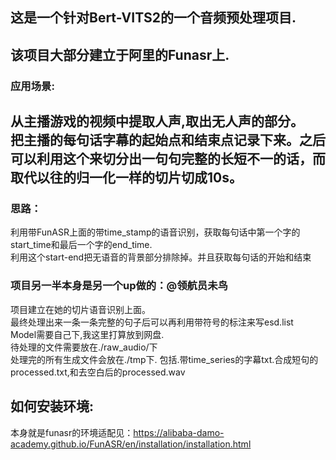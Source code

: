 ## 这是一个针对Bert-VITS2的一个音频预处理项目.

该项目大部分建立于阿里的Funasr上.<br>
---
### 应用场景:<br>
从主播游戏的视频中提取人声,取出无人声的部分。<br>
把主播的每句话字幕的起始点和结束点记录下来。之后可以利用这个来切分出一句句完整的长短不一的话，而取代以往的归一化一样的切片切成10s。<br>
---
### 思路：<br>
利用带FunASR上面的带time_stamp的语音识别，获取每句话中第一个字的start_time和最后一个字的end_time.<br>
利用这个start-end把无语音的背景部分排除掉。并且获取每句话的开始和结束<br>

### 项目另一半本身是另一个up做的：@领航员未鸟
项目建立在她的切片语音识别上面。<br>
最终处理出来一条一条完整的句子后可以再利用带符号的标注来写esd.list<br>
Model需要自己下,我这里打算放到网盘.<br>
待处理的文件需要放在./raw_audio/下<br>
处理完的所有生成文件会放在./tmp下.
包括.带time_series的字幕txt.合成短句的processed.txt,和去空白后的processed.wav



## 如何安装环境:

本身就是funasr的环境适配见：https://alibaba-damo-academy.github.io/FunASR/en/installation/installation.html
